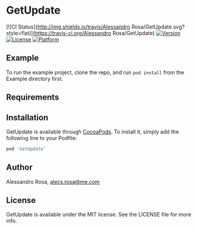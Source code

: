 # GetUpdate

[![CI Status](http://img.shields.io/travis/Alessandro Rosa/GetUpdate.svg?style=flat)](https://travis-ci.org/Alessandro Rosa/GetUpdate)
[![Version](https://img.shields.io/cocoapods/v/GetUpdate.svg?style=flat)](http://cocoapods.org/pods/GetUpdate)
[![License](https://img.shields.io/cocoapods/l/GetUpdate.svg?style=flat)](http://cocoapods.org/pods/GetUpdate)
[![Platform](https://img.shields.io/cocoapods/p/GetUpdate.svg?style=flat)](http://cocoapods.org/pods/GetUpdate)

## Example

To run the example project, clone the repo, and run `pod install` from the Example directory first.

## Requirements

## Installation

GetUpdate is available through [CocoaPods](http://cocoapods.org). To install
it, simply add the following line to your Podfile:

```ruby
pod 'GetUpdate'
```

## Author

Alessandro Rosa, alecs.rosa@me.com

## License

GetUpdate is available under the MIT license. See the LICENSE file for more info.
